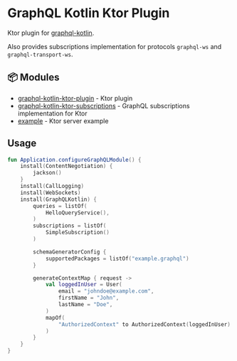 # GraphQL Kotlin Ktor Plugin

Ktor plugin for [graphql-kotlin](https://github.com/ExpediaGroup/graphql-kotlin).

Also provides subscriptions implementation for protocols `graphql-ws` and `graphql-transport-ws`.

## 📦 Modules

- [graphql-kotlin-ktor-plugin](/graphql-kotlin-ktor-plugin) - Ktor plugin
- [graphql-kotlin-ktor-subscriptions](/graphql-kotlin-ktor-subscriptions) - GraphQL subscriptions implementation for Ktor
- [example](/example) - Ktor server example

## Usage

```kotlin
fun Application.configureGraphQLModule() {
    install(ContentNegotiation) {
        jackson()
    }
    install(CallLogging)
    install(WebSockets)
    install(GraphQLKotlin) {
        queries = listOf(
            HelloQueryService(),
        )
        subscriptions = listOf(
            SimpleSubscription()
        )

        schemaGeneratorConfig {
            supportedPackages = listOf("example.graphql")
        }

        generateContextMap { request ->
            val loggedInUser = User(
                email = "johndoe@example.com",
                firstName = "John",
                lastName = "Doe",
            )
            mapOf(
                "AuthorizedContext" to AuthorizedContext(loggedInUser)
            )
        }
    }
}
```
